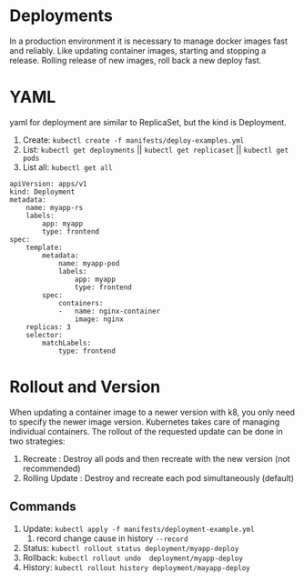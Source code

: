 # Deployments

In a production environment it is necessary to manage docker images fast and
reliably. Like updating container images, starting and stopping a release.
Rolling release of new images, roll back a new deploy fast.

# YAML

yaml for deployment are similar to ReplicaSet, but the kind is Deployment.
1. Create: `kubectl create -f manifests/deploy-examples.yml`
2. List: `kubectl get deployments` || `kubectl get replicaset` || `kubectl get pods`  
3. List all: `kubectl get all`

```
apiVersion: apps/v1
kind: Deployment
metadata:
    name: myapp-rs
    labels:
        app: myapp
        type: frontend
spec:
    template:
        metadata:
            name: myapp-pod
            labels:
                app: myapp
                type: frontend
        spec:
            containers:
            -   name: nginx-container
                image: nginx
    replicas: 3
    selector: 
        matchLabels:
            type: frontend
```

# Rollout and Version

When updating a container image to a newer version with k8, you only need to
specify the newer image version. Kubernetes takes care of managing individual
containers.
The rollout of the requested update can be done in two strategies:
1. Recreate : Destroy all pods and then recreate with the new version (not recommended)
2. Rolling Update : Destroy and recreate each pod simultaneously (default)


## Commands

1. Update: `kubectl apply -f manifests/deployment-example.yml`
   1. record change cause in history `--record`
2. Status: `kubectl rollout status deployment/myapp-deploy`
3. Rollback: `kubectl rollout undo  deployment/myapp-deploy`
4. History: `kubectl rollout history deployment/mayapp-deploy`




